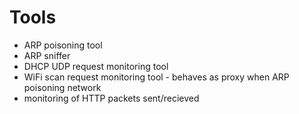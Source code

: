 
Tools
=======

* ARP poisoning tool
* ARP sniffer 
* DHCP UDP request monitoring tool 
* WiFi scan request monitoring tool - behaves as proxy when ARP poisoning network 
* monitoring of HTTP packets sent/recieved 


